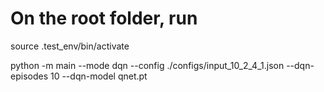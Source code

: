 # On the root folder, run

source .test_env/bin/activate

python -m main --mode dqn --config ./configs/input_10_2_4_1.json --dqn-episodes 10 --dqn-model qnet.pt
